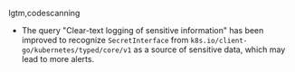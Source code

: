 lgtm,codescanning
* The query "Clear-text logging of sensitive information" has been improved to recognize `SecretInterface` from `k8s.io/client-go/kubernetes/typed/core/v1` as a source of sensitive data, which may lead to more alerts.
